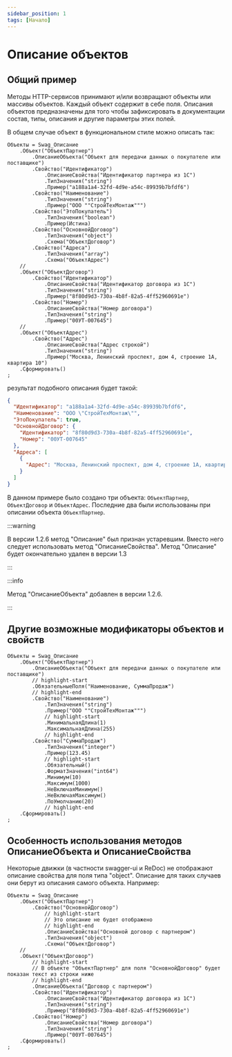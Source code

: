 ```yaml
---
sidebar_position: 1
tags: [Начало]
---
```


# Описание объектов

## Общий пример

Методы HTTP-сервисов принимают и/или возвращают объекты или массивы объектов. Каждый объект содержит в себе поля. Описания объектов предназначены для того чтобы зафиксировать в документации состав, типы, описания и другие параметры этих полей.

В общем случае объект в функциональном стиле можно описать так:

```bsl
Объекты = Swag_Описание
	.Объект("ОбъектПартнер")
		.ОписаниеОбъекта("Объект для передачи данных о покупателе или поставщике")
		.Свойство("Идентификатор")
			.ОписаниеСвойства("Идентификатор партнера из 1С")
			.ТипЗначения("string")
			.Пример("a188a1a4-32fd-4d9e-a54c-89939b7bfdf6")
		.Свойство("Наименование")
			.ТипЗначения("string")
			.Пример("ООО ""СтройТехМонтаж""")
		.Свойство("ЭтоПокупатель")
			.ТипЗначения("boolean")
			.Пример(Истина)
		.Свойство("ОсновнойДоговор")
			.ТипЗначения("object")
			.Схема("ОбъектДоговор")
		.Свойство("Адреса")
			.ТипЗначения("array")
			.Схема("ОбъектАдрес")
	//
	.Объект("ОбъектДоговор")
		.Свойство("Идентификатор")
			.ОписаниеСвойства("Идентификатор договора из 1С")
			.ТипЗначения("string")
			.Пример("8f80d9d3-730a-4b8f-82a5-4ff52960691e")
		.Свойство("Номер")
			.ОписаниеСвойства("Номер договора")
			.ТипЗначения("string")
			.Пример("00УТ-007645")
	//
	.Объект("ОбъектАдрес")
		.Свойство("Адрес")
			.ОписаниеСвойства("Адрес строкой")
			.ТипЗначения("string")
			.Пример("Москва, Ленинский проспект, дом 4, строение 1А, квартира 10")
	.Сформировать()
;
```
результат подобного описания будет такой:
```json
{
  "Идентификатор": "a188a1a4-32fd-4d9e-a54c-89939b7bfdf6",
  "Наименование": "ООО \"СтройТехМонтаж\"",
  "ЭтоПокупатель": true,
  "ОсновнойДоговор": {
    "Идентификатор": "8f80d9d3-730a-4b8f-82a5-4ff52960691e",
    "Номер": "00УТ-007645"
  },
  "Адреса": [
    {
      "Адрес": "Москва, Ленинский проспект, дом 4, строение 1А, квартира 10"
    }
  ]
}
```
В данном примере было создано три объекта: ```ОбъектПартнер```, ```ОбъектДоговор``` и ```ОбъектАдрес```. Последние два были использованы при описании объекта ```ОбъектПартнер```.

:::warning

В версии 1.2.6 метод "Описание" был признан устаревшим. Вместо него следует использовать метод "ОписаниеСвойства". Метод "Описание" будет окончательно удален в версии 1.3

:::

:::info

Метод "ОписаниеОбъекта" добавлен в версии 1.2.6.

:::

## Другие возможные модификаторы объектов и свойств

```bsl
Объекты = Swag_Описание
	.Объект("ОбъектПартнер")
		.ОписаниеОбъекта("Объект для передачи данных о покупателе или поставщике")
		// highlight-start
		.ОбязательныеПоля("Наименование, СуммаПродаж")
		// highlight-end
		.Свойство("Наименование")
			.ТипЗначения("string")
			.Пример("ООО ""СтройТехМонтаж""")
			// highlight-start
			.МинимальнаяДлина(1)
			.МаксимальнаяДлина(255)
			// highlight-end
		.Свойство("СуммаПродаж")
			.ТипЗначения("integer")
			.Пример(123.45)
			// highlight-start
			.Обязательный()
			.ФорматЗначения("int64")
			.Минимум(10)
			.Максимум(1000)
			.НеВключаяМинимум()
			.НеВключаяМаксимум()
			.ПоУмолчанию(20)
			// highlight-end
	.Сформировать()
;
```

## Особенность использования методов ОписаниеОбъекта и ОписаниеСвойства

Некоторые движки (в частности swagger-ui и ReDoc) не отображают описание свойства для поля типа "object". Описание для таких случаев они берут из описания самого объекта. Например:

```bsl
Объекты = Swag_Описание
	.Объект("ОбъектПартнер")
		.Свойство("ОсновнойДоговор")
			// highlight-start
			// Это описание не будет отображено
			// highlight-end
			.ОписаниеСвойства("Основной договор с партнером")
			.ТипЗначения("object")
			.Схема("ОбъектДоговор")
	//
	.Объект("ОбъектДоговор")
		// highlight-start
		// В объекте "ОбъектПартнер" для поля "ОсновнойДоговор" будет показан текст из строки ниже
		// highlight-end
		.ОписаниеОбъекта("Договор с партнером")
		.Свойство("Идентификатор")
			.ОписаниеСвойства("Идентификатор договора из 1С")
			.ТипЗначения("string")
			.Пример("8f80d9d3-730a-4b8f-82a5-4ff52960691e")
		.Свойство("Номер")
			.ОписаниеСвойства("Номер договора")
			.ТипЗначения("string")
			.Пример("00УТ-007645")
	.Сформировать()
;
```
